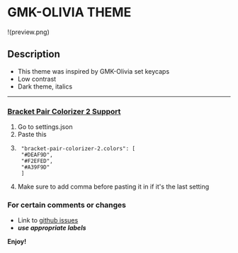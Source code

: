 # GMK-OLIVIA THEME 
!(preview.png)
## Description
* This theme was inspired by GMK-Olivia set keycaps
* Low contrast
* Dark theme, italics
------
### [Bracket Pair Colorizer 2 Support](https://marketplace.visualstudio.com/items?itemName=CoenraadS.bracket-pair-colorizer-2)
1. Go to settings.json
2. Paste this
3. ```
    "bracket-pair-colorizer-2.colors": [
    "#DEAF9D",
    "#F2EFED",
    "#A39F9D"
    ]
    ```
4. Make sure to add comma before pasting it in if it's the last setting 

### For certain comments or changes
* Link to [github issues](https://github.com/rvjanapin/gmkolivia/issues)
* ***use appropriate labels*** 

**Enjoy!**
